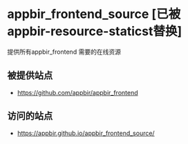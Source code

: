 # appbir_frontend_source [已被 appbir-resource-staticst替换]
提供所有appbir_frontend 需要的在线资源


## 被提供站点

* https://github.com/appbir/appbir_frontend


## 访问的站点

* https://appbir.github.io/appbir_frontend_source/
